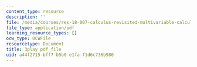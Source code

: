 ```yaml
---
content_type: resource
description: ''
file: /media/courses/res-18-007-calculus-revisited-multivariable-calculus-fall-2011/a44f2715bff7b5b0e1faf1d6c736b980_sSuZn6KHLnU.pdf
file_type: application/pdf
learning_resource_types: []
ocw_type: OCWFile
resourcetype: Document
title: 3play pdf file
uid: a44f2715-bff7-b5b0-e1fa-f1d6c736b980
---
```

